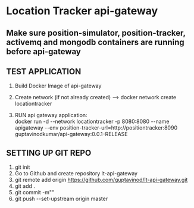 # Location Tracker api-gateway

## Make sure position-simulator, position-tracker, activemq and mongodb containers are running before api-gateway

## TEST APPLICATION 

1. Build Docker Image of api-gateway 
2. Create network (if not already created) --> docker network create locationtracker
   
3. RUN api gateway application:   
docker run -d --network locationtracker -p 8080:8080 --name apigateway --env position-tracker-url=http://positiontracker:8090 guptavinodkumar/api-gateway:0.0.1-RELEASE



## SETTING UP GIT REPO
1.  git init
2. Go to Github and create repository lt-api-gateway
3. git remote add origin https://github.com/guptavinod/lt-api-gateway.git
4. git add .
5. git commit -m""
6. git push --set-upstream origin master
